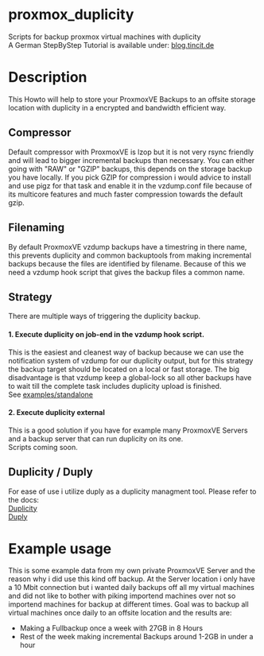 # proxmox_duplicity
Scripts for backup proxmox virtual machines with duplicity<br />
A German StepByStep Tutorial is available under: [blog.tincit.de](https://blog.tincit.de/series/duplicity-duply-mit-proxmoxve-vzdump/)<br />

# Description
This Howto will help to store your ProxmoxVE Backups to an offsite storage location with duplicity in a encrypted and bandwidth efficient way.

## Compressor
Default compressor with ProxmoxVE is lzop but it is not very rsync friendly and will lead to bigger incremental backups than necessary.
You can either going with "RAW" or "GZIP" backups, this depends on the storage backup you have locally.
If you pick GZIP for compression i would advice to install and use pigz for that task and enable it in the vzdump.conf file because of its multicore features and much faster compression towards the default gzip.

## Filenaming
By default ProxmoxVE vzdump backups have a timestring in there name, this prevents duplicity and common backuptools from making incremental backups because the files are identified by filename.
Because of this we need a vzdump hook script that gives the backup files a common name.

## Strategy
There are multiple ways of triggering the duplicity backup.

#### 1. Execute duplicity on job-end in the vzdump hook script.
This is the easiest and cleanest way of backup because we can use the notification system of vzdump for our duplicity output, but for this strategy the backup target should be located on a local or fast storage.
The big disadvantage is that vzdump keep a global-lock so all other backups have to wait till the complete task includes duplicity upload is finished.<br />
See [examples/standalone](examples/standalone/)

#### 2. Execute duplicity external
This is a good solution if you have for example many ProxmoxVE Servers and a backup server that can run duplicity on its one.<br />
Scripts coming soon.

## Duplicity / Duply
For ease of use i utilize duply as a duplicity managment tool. Please refer to the docs:<br />
[Duplicity](http://duplicity.nongnu.org/)<br />
[Duply](http://duply.net/)

# Example usage
This is some example data from my own private ProxmoxVE Server and the reason why i did use this kind off backup.
At the Server location i only have a 10 Mbit connection but i wanted daily backups off all my virtual machines and did not like to bother with piking importend machines over not so importend machines for backup at different times.
Goal was to backup all virtual machines once daily to an offsite location and the results are:
- Making a Fullbackup once a week with 27GB in 8 Hours
- Rest of the week making incremental Backups around 1-2GB in under a hour
